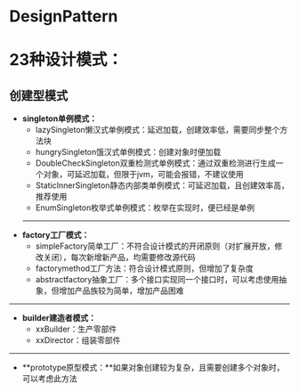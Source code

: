# DesignPattern
# 23种设计模式： #
## 创建型模式 ##

   - **singleton单例模式：**
      - lazySingleton懒汉式单例模式：延迟加载，创建效率低，需要同步整个方法块
      - hungrySingleton饿汉式单例模式：创建对象时便加载
      - DoubleCheckSingleton双重检测式单例模式：通过双重检测进行生成一个对象，可延迟加载，但限于jvm，可能会报错，不建议使用
      - StaticInnerSingleton静态内部类单例模式：可延迟加载，且创建效率高，推荐使用
      - EnumSingleton枚举式单例模式：枚举在实现时，便已经是单例
     ---
   - **factory工厂模式：**
      - simpleFactory简单工厂：不符合设计模式的开闭原则（对扩展开放，修改关闭），每次新增新产品，均需要修改源代码
      - factorymethod工厂方法：符合设计模式原则，但增加了复杂度
      - abstractfactory抽象工厂：多个接口实现同一个接口时，可以考虑使用抽象，但增加产品族较为简单，增加产品困难
   ---
   - **builder建造者模式：**
      - xxBuilder：生产零部件
      - xxDirector：组装零部件
   ---
   - **prototype原型模式：**如果对象创建较为复杂，且需要创建多个对象时，可以考虑此方法
